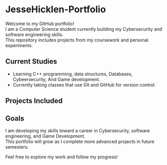# JesseHicklen-Portfolio

Welcome to my GitHub portfolio!  
I am a Computer Science student currently building my Cybersecurity and software engineering skills.  
This repository includes projects from my coursework and personal experiments.

## Current Studies
- Learning C++ programming, data structures, Databases, Cybeersecurity, And Game development.
- Currently taking classes that use Git and GitHub for version control.

## Projects Included


## Goals
I am developing my skills toward a career in Cybersecurity, software engineering, and Game Development.  
This portfolio will grow as I complete more advanced projects in future semesters.

Feel free to explore my work and follow my progress!
